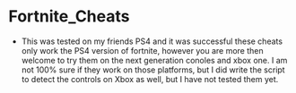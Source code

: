 # Fortnite_Cheats

- This was tested on my friends PS4 and it was successful these cheats only work the PS4 version of fortnite, however you are more then welcome to try them on the next generation conoles and xbox one. I am not 100% sure if they work on those platforms, but I did write the script to detect the controls on Xbox as well, but I have not tested them yet.
